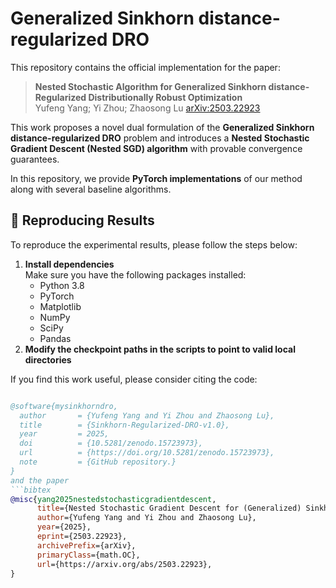 # Generalized Sinkhorn distance-regularized DRO

This repository contains the official implementation for the paper:

> **Nested Stochastic Algorithm for Generalized Sinkhorn distance-Regularized Distributionally Robust Optimization**  
> Yufeng Yang; Yi Zhou; Zhaosong Lu
> [arXiv:2503.22923](https://arxiv.org/abs/2503.22923)

This work proposes a novel dual formulation of the **Generalized Sinkhorn distance-regularized DRO** problem and introduces a **Nested Stochastic Gradient Descent (Nested SGD) algorithm** with provable convergence guarantees.

In this repository, we provide **PyTorch implementations** of our method along with several baseline algorithms.

## 🔄 Reproducing Results

To reproduce the experimental results, please follow the steps below:

1. **Install dependencies**  
   Make sure you have the following packages installed:
   - Python 3.8
   - PyTorch
   - Matplotlib
   - NumPy
   - SciPy
   - Pandas
2. **Modify the checkpoint paths in the scripts to point to valid local directories**


If you find this work useful, please consider citing the code:

```bibtex

@software{mysinkhorndro,
  author       = {Yufeng Yang and Yi Zhou and Zhaosong Lu},
  title        = {Sinkhorn-Regularized-DRO-v1.0},
  year         = 2025,
  doi          = {10.5281/zenodo.15723973},
  url          = {https://doi.org/10.5281/zenodo.15723973},
  note         = {GitHub repository.}
}
and the paper
```bibtex
@misc{yang2025nestedstochasticgradientdescent,
      title={Nested Stochastic Gradient Descent for (Generalized) Sinkhorn Distance-Regularized Distributionally Robust Optimization}, 
      author={Yufeng Yang and Yi Zhou and Zhaosong Lu},
      year={2025},
      eprint={2503.22923},
      archivePrefix={arXiv},
      primaryClass={math.OC},
      url={https://arxiv.org/abs/2503.22923}, 
}
